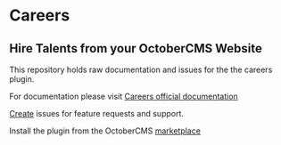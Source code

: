 # Careers

## Hire Talents from your OctoberCMS Website

This repository holds raw documentation and issues for the the careers plugin.

For documentation please visit [Careers official documentation](https://oc-careers.fytinnovations.com)

[Create](https://github.com/fytinnovations/oc-careers/issues) issues for feature requests and support.

Install the plugin from the OctoberCMS [marketplace](https://octobercms.com/plugin/fytinnovations-careers)
